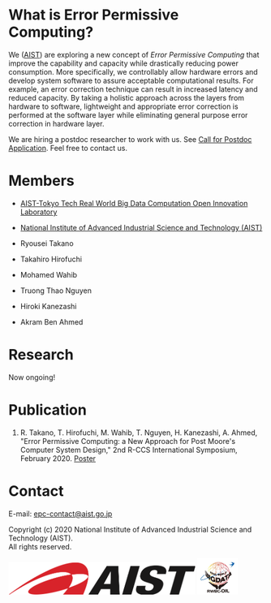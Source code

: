 # What is Error Permissive Computing?

We ([AIST](https://www.aist.go.jp/)) are exploring a new concept of _Error
Permissive Computing_ that improve the capability and capacity while drastically
reducing power consumption. More specifically, we controllably allow hardware
errors and develop system software to assure acceptable computational results.
For example, an error correction technique can result in increased latency and
reduced capacity. By taking a holistic approach across the layers from hardware
to software, lightweight and appropriate error correction is performed at the
software layer while eliminating general purpose error correction in hardware
layer.

We are hiring a postdoc researcher to work with us.
See [Call for Postdoc Application](/docs/call-for-postdoc-v6.pdf).
Feel free to contact us.

# Members

- [AIST-Tokyo Tech Real World Big Data Computation Open Innovation Laboratory](https://unit.aist.go.jp/rwbc-oil/index-en.html)
- [National Institute of Advanced Industrial Science and Technology (AIST)](https://www.aist.go.jp/)

- Ryousei Takano
- Takahiro Hirofuchi
- Mohamed Wahib
- Truong Thao Nguyen
- Hiroki Kanezashi
- Akram Ben Ahmed

# Research

Now ongoing!

# Publication 

1. R. Takano, T. Hirofuchi, M. Wahib, T. Nguyen, H. Kanezashi, A. Ahmed, "Error Permissive Computing: a New Approach for Post Moore's Computer System Design," 2nd R-CCS International Symposium, February 2020. [Poster](/docs/epc.rccs2020-poster.pdf)

# Contact

E-mail: epc-contact@aist.go.jp

Copyright (c) 2020 National Institute of Advanced Industrial Science and Technology (AIST).  
All rights reserved.

<img src="aist-logo.png" height="64"> <img src="rwbc-logo.png" height="72">
